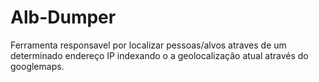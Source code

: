 # Alb-Dumper
Ferramenta responsavel por localizar pessoas/alvos atraves de um determinado endereço IP indexando o a geolocalização atual através do googlemaps.
